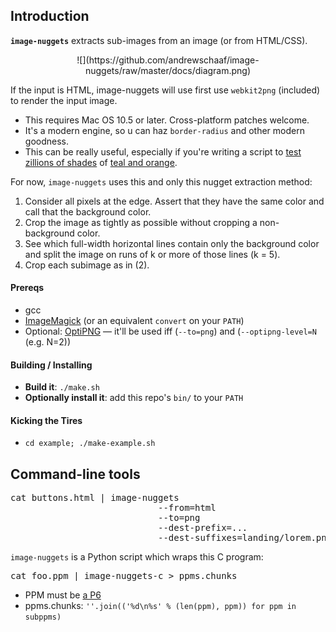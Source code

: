 
## Introduction

**<code>image-nuggets</code>** extracts sub-images from an image (or from HTML/CSS).

<center>
![](https://github.com/andrewschaaf/image-nuggets/raw/master/docs/diagram.png)
</center>

If the input is HTML, image-nuggets will use first use <code>webkit2png</code> (included) to render the input image.

* This requires Mac OS 10.5 or later. Cross-platform patches welcome.
* It's a modern engine, so u can haz <code>border-radius</code> and other modern goodness.
* This can be really useful, especially if you're writing a script to
[test zillions of shades](http://stopdesign.com/archive/2009/03/20/goodbye-google.html)
of [teal and orange](http://theabyssgazes.blogspot.com/2010/03/teal-and-orange-hollywood-please-stop.html).

For now, <code>image-nuggets</code> uses this and only this nugget extraction method:

1. Consider all pixels at the edge. Assert that they have the same color and call that the background color.
2. Crop the image as tightly as possible without cropping a non-background color.
3. See which full-width horizontal lines contain only the background color and split the image on runs of k or more of those lines (k = 5).
4. Crop each subimage as in (2).

#### Prereqs

* gcc
* [ImageMagick](http://www.imagemagick.org/script/index.php)
(or an equivalent <code>convert</code> on your <code>PATH</code>)
* Optional: [OptiPNG](http://optipng.sourceforge.net/)
&mdash; it'll be used iff (<code>--to=png</code>) and (<code>--optipng-level=N</code> (e.g. N=2))

#### Building / Installing

* **Build it**: <code>./make.sh</code>
* **Optionally install it**: add this repo's <code>bin/</code> to your <code>PATH</code>

#### Kicking the Tires

* <code>cd example; ./make-example.sh</code>

## Command-line tools

<pre>cat buttons.html | image-nuggets
                            --from=html
                            --to=png
                            --dest-prefix=...
                            --dest-suffixes=landing/lorem.png,landing/lorem_hover.png,...</pre>

<code>image-nuggets</code> is a Python script which wraps this C program:

<pre>cat foo.ppm | image-nuggets-c > ppms.chunks</pre>

* PPM must be [a P6](http://netpbm.sourceforge.net/doc/ppm.html)
* ppms.chunks: <code>''.join(('%d\n%s' % (len(ppm), ppm)) for ppm in subppms)</code>

<!--
## Literate Programming / Annotated Source Code

* docs/<a href="TODO/image_nuggets.py">image_nuggets.py</a>

* docs/<a href="TODO/image_nuggets_util.py">image\_nuggets\_util.py</a>

* docs/<a href="TODO/image-nuggets.c">image-nuggets.c</a>

* docs/<a href="TODO/image-nuggets-util.c">image-nuggets-util.c</a>
-->
